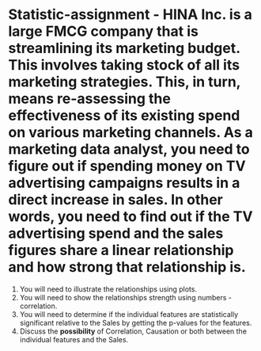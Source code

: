 # Statistic-assignment - HINA Inc. is a large FMCG company that is streamlining its marketing budget. This involves taking stock of all its marketing strategies. This, in turn, means re-assessing the effectiveness of its existing spend on various marketing channels. As a marketing data analyst, you need to figure out if spending money on TV advertising campaigns results in a direct increase in sales.  In other words, you need to find out if the TV advertising spend and the sales figures share a linear relationship and how strong that relationship is.

1. You will need to illustrate the relationships using plots.
2. You will need to show the relationships strength using numbers - correlation.
3. You will need to determine if the individual features are statistically significant relative to the Sales by getting the p-values for the features.
4. Discuss the **possibility** of Correlation, Causation or both between the individual features and the Sales.
